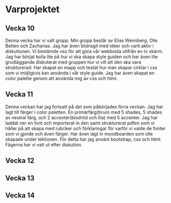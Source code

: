 # Varprojektet

## Vecka 10
Denna vecka har vi valt grupp. Min grupp består av Elias Wennberg, Olle Betten och Zacharias. Jag har även blidragit med idéer och varit aktiv i diskutionen. Vi bestämde oss för att göra vår webbsida utifrån en tv skärm. Jag har börjat kolla lite på hur vi ska skapa style guiden och har även lite grudläggande diskuterat med gruppen hur vi vill att den ska vara strukturerad. Har skapat en mapp och testat hur man skapar cirklar i css som vi möjligtvis kan använda i vår style guide. Jag har även skapat en color palette genom att använda mig av css och html.
## Vecka 11
Denna veckan har jag fortsatt på det som påbörjades förra veckan. Jag har lagt till färger i color paletten. En primärfärg(brun) med 5 shades, 5 shades av neutral färg, och 2 accenter(blodröd och lila) med 5 accenter. Jag har laddat ner en font och importerat in den samt strukturerat pdfen som vi håller på att skapa med rubriker och förklaringar för varför vi valde de fonter som vi gjorde och även färger. Har även lagt in moodboarden som olle skapade under lektionen. För detta har jag använt bootstrap, css och html. Fägerna har vi valt ut efter diskution.
## Vecka 12
## Vecka 13
## Vecka 14




